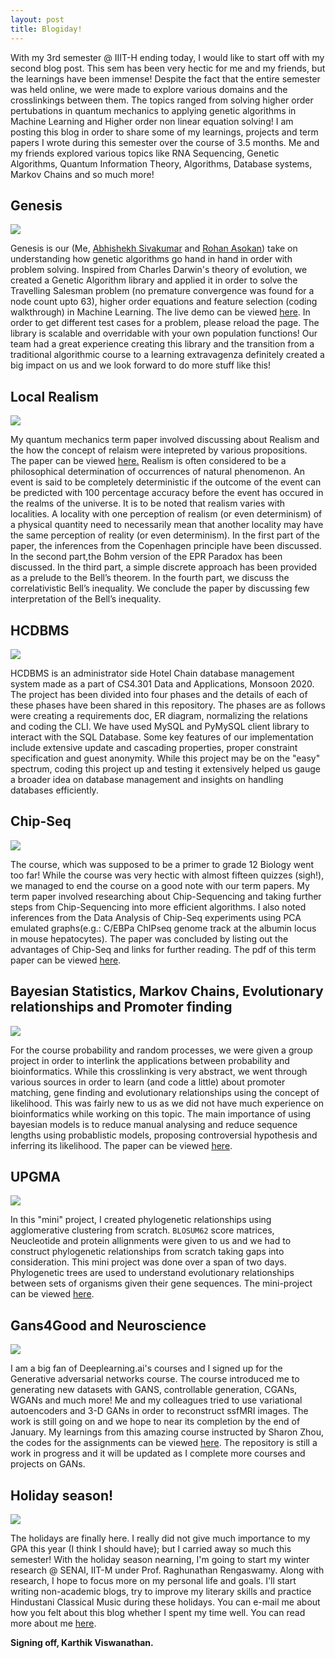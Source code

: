 ```yaml
---
layout: post
title: Blogiday!
---
```



With my 3rd semester @ IIIT-H ending today, I would like to start off with my second blog post. This sem has been very hectic for me and my friends, but the learnings have been 
immense! Despite the fact that the entire semester was held online, we were made to explore various domains and the crosslinkings between them. The topics ranged from solving higher 
order pertubations in quantum mechanics to applying genetic algorithms in Machine Learning and Higher order non linear equation solving! I am posting this blog in order to share some of my 
learnings, projects and term papers I wrote during this semester over the course of 3.5 months. Me and my friends explored various topics like RNA Sequencing, Genetic Algorithms, Quantum
Information Theory, Algorithms, Database systems, Markov Chains and so much more! 

## Genesis

<img src="https://thumbs.gfycat.com/ThinConstantFirecrest-size_restricted.gif"/>

Genesis is our (Me, <a href="https://github.com/abhishekh2001">Abhishekh Sivakumar</a> and <a href="https://github.com/ArenaGrenade">Rohan Asokan</a>) take on understanding how genetic 
algorithms go hand in hand in order with problem solving. Inspired from Charles Darwin's theory of evolution, we created a Genetic Algorithm library and applied it in order to solve 
the Travelling Salesman problem (no premature convergence was found for a node count upto 63), higher order equations and feature selection (coding walkthrough) in Machine Learning. The live demo can be
viewed <a href="http://teamc-aad.herokuapp.com/">here</a>. In order to get different test cases for a problem, please reload the page. The library is scalable and overridable with your own
population functions! Our team had a great experience creating this library and the transition from a traditional algorithmic course to a learning extravagenza definitely created a big impact on us 
and we look forward to do more stuff like this!

## Local Realism

<img src="https://media1.tenor.com/images/af32eb1813ad9e1d91c6c0700d7acfa1/tenor.gif?itemid=17770432"/>

My quantum mechanics term paper involved discussing about Realism and the how the concept of relaism were intepreted by various propositions. The paper can be viewed
<a href="https://iiitaphyd-my.sharepoint.com/personal/subhadip_mitra_iiit_ac_in/_layouts/15/onedrive.aspx?id=%2Fpersonal%2Fsubhadip%5Fmitra%5Fiiit%5Fac%5Fin%2FDocuments%2FQuantum%20Mechanics%2FTerm%20Papers%2F2019113015%2Epdf&parent=%2Fpersonal%2Fsubhadip%5Fmitra%5Fiiit%5Fac%5Fin%2FDocuments%2FQuantum%20Mechanics%2FTerm%20Papers">here.</a>
Realism is often considered to be a philosophical determination of occurrences of natural phenomenon. An event is said to be completely deterministic 
if the outcome of the event can be predicted with 100 percentage accuracy before the event has occured in the realms of the universe. It is to be noted that 
realism varies with localities. A locality with one perception of realism (or even determinism) of a physical quantity need to necessarily mean that another 
locality may have the same perception of reality (or even determinism). In the first part of the paper, the inferences from the Copenhagen principle have been 
discussed. In the second part,the Bohm version of the EPR Paradox has been discussed. In the third part, a simple discrete approach has been provided as a prelude
to the Bell’s theorem. In the fourth part, we discuss the correlativistic Bell’s inequality. We conclude the paper by discussing few interpretation of the Bell’s 
inequality.

## HCDBMS 

<img src="https://media4.giphy.com/media/l3mZnuz4coJp8EBBm/giphy.gif" />

HCDBMS is an administrator side Hotel Chain database management system made as a part of CS4.301 Data and Applications, Monsoon 2020. The project has been divided into four phases and the details of each of these phases have been shared in this repository.
The phases are as follows were creating a requirements doc, ER diagram, normalizing the relations and coding the CLI. We have used MySQL and PyMySQL client library to interact with the SQL Database. Some 
key features of our implementation include extensive update and cascading properties, proper constraint specification and guest anonymity. While this project may be on the "easy" spectrum, coding this project up
and testing it extensively helped us gauge a broader idea on database management and insights on handling databases efficiently.


## Chip-Seq

<img src="https://thumbs.gfycat.com/DifferentUnluckyDobermanpinscher-small.gif"/>

The course, which was supposed to be a primer to grade 12 Biology went too far! While the course was very hectic with almost fifteen quizzes (sigh!), we managed to end the course on a good note
with our term papers. My term paper involved researching about Chip-Sequencing and taking further steps from Chip-Sequencing into more efficient algorithms. I also noted inferences from the Data Analysis of Chip-Seq experiments using PCA emulated graphs(e.g.: C/EBPa
ChIPseq genome track at the albumin locus in mouse hepatocytes). The paper was concluded by listing out the advantages of Chip-Seq and links for further reading. The pdf of this term paper
can be viewed <a href="https://iiitaphyd-my.sharepoint.com/:b:/g/personal/karthik_viswanathan_research_iiit_ac_in/Ea7ThXlZa-NMtfGY9IUZGDwBaC9XU2dg23szYd-4pN1Syw?e=FBAxMp">here</a>.

## Bayesian Statistics, Markov Chains, Evolutionary relationships and Promoter finding

<img src="https://setosa.io/ev/markov-chains/fb-thumb.png"/>

For the course probability and random processes, we were given a group project in order to interlink the applications between probability and bioinformatics. While this crosslinking is
very abstract, we went through various sources in order to learn (and code a little) about promoter matching, gene finding and evolutionary relationships using the concept of likelihood.
This was fairly new to us as we did not have much experience on bioinformatics while working on this topic. The main importance of using bayesian models is to reduce manual analysing and reduce
sequence lengths using probablistic models, proposing controversial hypothesis and inferring its likelihood. The paper can be viewed <a href="https://iiitaphyd-my.sharepoint.com/:b:/g/personal/karthik_viswanathan_research_iiit_ac_in/Ebxrxo4DUx1Fs5LYDblRIt4BFKTSVWkrL7Fl4BJQl2N3VQ?e=obKozY">here</a>.

## UPGMA 

<img src="https://lh3.googleusercontent.com/proxy/QsxofK_Na5oWAl7SQ9y_XeufV0qlOMMx5cE4fir2yMxgSuYw2YsdhUcMwtbP5zmSuBYnLeXtl3px029zn3565-I_t68fvGEqYygYeHx4Uu1xbJviYcOJLIyunSe525me99AnlZI" />

In this "mini" project, I created phylogenetic relationships using agglomerative clustering from scratch. ```BLOSUM62``` score matrices, Neucleotide and protein allignments were
given to us and we had to construct phylogenetic relationships from scratch taking gaps into consideration. This mini project was done over a span of two days. Phylogenetic trees are used to
understand evolutionary relationships between sets of organisms given their gene sequences. The mini-project can be viewed <a href="https://github.com/nickinack/UPGMA">here</a>.

## Gans4Good and Neuroscience

<img src="https://eay.cc/uploads/2011/partygans.gif" />

I am a big fan of Deeplearning.ai's courses and I signed up for the Generative adversarial networks course. The course introduced me to generating new datasets with GANS, controllable
generation, CGANs, WGANs and much more! Me and my colleagues tried to use variational autoencoders and 3-D GANs in order to reconstruct ssfMRI images. The work is still going on and
we hope to near its completion by the end of January. My learnings from this amazing course instructed by Sharon Zhou, the codes for the assignments can be viewed <a href="https://github.com/nickinack/GANS4GOOD">here</a>.
The repository is still a work in progress and it will be updated as I complete more courses and projects on GANs. 

## Holiday season!

<img src="https://media3.giphy.com/media/26FLeFK9dfmg6xq12/giphy.gif">

The holidays are finally here. I really did not give much importance to my GPA this year (I think I should have); but I carried away so much this semester! With the holiday season nearning, 
I'm going to start my winter research @ SENAI, IIT-M under Prof. Raghunathan Rengaswamy. Along with research, I hope to focus more on my personal life and goals. I'll start writing non-academic blogs, 
try to improve my literary skills and practice Hindustani Classical Music during these holidays. You can e-mail me about how you felt about this blog whether I spent my time well.
You can read more about me <a href="https://nickinack.github.io/about">here</a>. 


<b> Signing off, </b>
<b> Karthik Viswanathan. </b>

